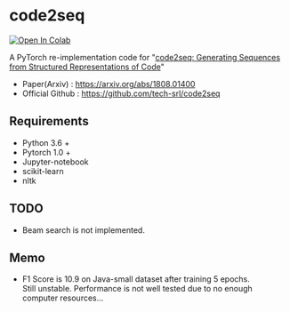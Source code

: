 # code2seq
[![Open In Colab](https://colab.research.google.com/assets/colab-badge.svg)](https://colab.research.google.com/github/m3yrin/code2seq/blob/master/code2seq.ipynb)  

A PyTorch re-implementation code for "[code2seq: Generating Sequences from Structured Representations of Code](https://arxiv.org/abs/1808.01400)"

* Paper(Arxiv) : https://arxiv.org/abs/1808.01400  
* Official Github : https://github.com/tech-srl/code2seq

## Requirements
* Python 3.6 +
* Pytorch 1.0 +
* Jupyter-notebook
* scikit-learn
* nltk

## TODO
* Beam search is not implemented.

## Memo
* F1 Score is 10.9 on Java-small dataset after training 5 epochs.   
  Still unstable. Performance is not well tested due to no enough computer resources... 
